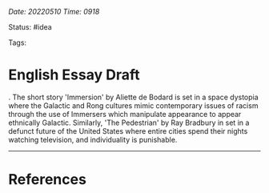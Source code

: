 *Date: 20220510 Time: 0918*

Status: #idea 

Tags:

# English Essay Draft


. The short story 'Immersion' by Aliette de Bodard is set in a space dystopia where the Galactic and Rong cultures mimic contemporary issues of racism through the use of Immersers which manipulate appearance to appear ethnically Galactic. Similarly, 'The Pedestrian' by Ray Bradbury in set in a defunct future of the United States where entire cities spend their nights watching television, and individuality is punishable.






---

# References